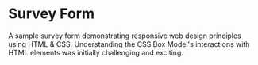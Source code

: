 # Survey Form
A sample survey form demonstrating responsive web design principles using HTML &amp; CSS.
Understanding the CSS Box Model's interactions with HTML elements was initially challenging and exciting.
